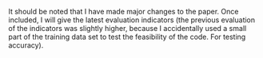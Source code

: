 It should be noted that I have made major changes to the paper. Once included, I will give the latest evaluation indicators (the previous evaluation of the indicators was slightly higher, because I accidentally used a small part of the training data set to test the feasibility of the code. For testing accuracy).

